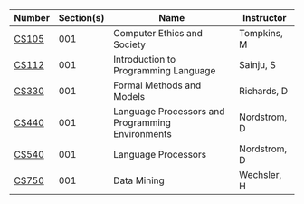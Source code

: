 | **Number** | **Section(s)** | **Name** | **Instructor** |
|------------|----------------|----------|----------------|
| [CS105](../pdf_html/Summer2007/CS105TompkinsM.html) | 001 | Computer Ethics and Society | Tompkins, M |
| [CS112](../pdf_html/Summer2007/CS112SainjuS.html) | 001 | Introduction to Programming Language | Sainju, S |
| [CS330](../pdf_html/Summer2007/CS330RichardsD.html) | 001 | Formal Methods and Models | Richards, D |
| [CS440](../pdf_html/Summer2007/CS440NordstromD.html) | 001 | Language Processors and Programming Environments | Nordstrom, D |
| [CS540](../pdf_html/Summer2007/CS540NordstromD.html) | 001 | Language Processors | Nordstrom, D |
| [CS750](../pdf_html/Summer2007/CS750WechslerH.html) | 001 | Data Mining | Wechsler, H |
